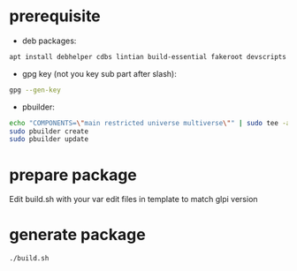 # prerequisite

* deb packages:
```sh
apt install debhelper cdbs lintian build-essential fakeroot devscripts pbuilder dh-make debootstrap
```

* gpg key (not you key sub part after slash):
```sh
gpg --gen-key
```

* pbuilder:
```sh
echo "COMPONENTS=\"main restricted universe multiverse\"" | sudo tee -a /etc/pbuilderrc
sudo pbuilder create
sudo pbuilder update
```


# prepare package

Edit build.sh with your var
edit files in template to match glpi version

# generate package

```sh
./build.sh
```